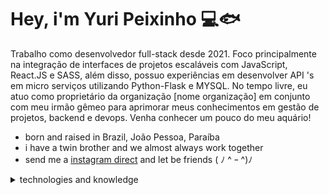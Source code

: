 
# Hey, i'm Yuri Peixinho 💻🐟

Trabalho como desenvolvedor full-stack desde 2021. Foco principalmente na integração de interfaces de projetos escaláveis com JavaScript, React.JS e SASS, além disso, possuo experiências em desenvolver API 's em micro serviços utilizando Python-Flask e MYSQL. No tempo livre, eu atuo como proprietário da organização [nome organização] em conjunto com meu irmão gêmeo para aprimorar meus conhecimentos em gestão de projetos, backend e devops. Venha conhecer um pouco do meu aquário!

- born and raised in Brazil, João Pessoa, Paraíba
- i have a twin brother and we almost always work together
- send me a [instagram direct](https://www.instagram.com/yuripeixinhoo/) and let be friends ( ﾉ ^ ｰ ^)ﾉ

<details>
    <summary>
        technologies and knowledge    
    </summary>
    
<br />
<img width="4%" src="https://cdn.jsdelivr.net/gh/devicons/devicon/icons/html5/html5-original.svg" />  &nbsp;
<img width="4%" src="https://cdn.jsdelivr.net/gh/devicons/devicon/icons/css3/css3-original.svg" /> &nbsp;
<img width="4%" src="https://cdn.jsdelivr.net/gh/devicons/devicon/icons/typescript/typescript-original.svg" />  &nbsp;
<img width="4%" src="https://cdn.jsdelivr.net/gh/devicons/devicon/icons/javascript/javascript-plain.svg" /> &nbsp;
<img width="4%" src="https://cdn.jsdelivr.net/gh/devicons/devicon/icons/react/react-original-wordmark.svg" /> &nbsp;
<img width="4.5%" src="https://cdn.jsdelivr.net/gh/devicons/devicon/icons/sass/sass-original.svg" /> &nbsp;
  
 <br />
 <br />

<img width="5%" src="https://cdn.jsdelivr.net/gh/devicons/devicon/icons/python/python-original.svg" />
<img width="5%" src="https://cdn.jsdelivr.net/gh/devicons/devicon/icons/flask/flask-original.svg" /> 

<br />
<br />

<img width="4%" src="https://cdn.jsdelivr.net/gh/devicons/devicon/icons/postgresql/postgresql-original.svg" /> &nbsp;&nbsp;
<img width="4%" src="https://cdn.jsdelivr.net/gh/devicons/devicon/icons/mysql/mysql-plain.svg" /> 

</details>



